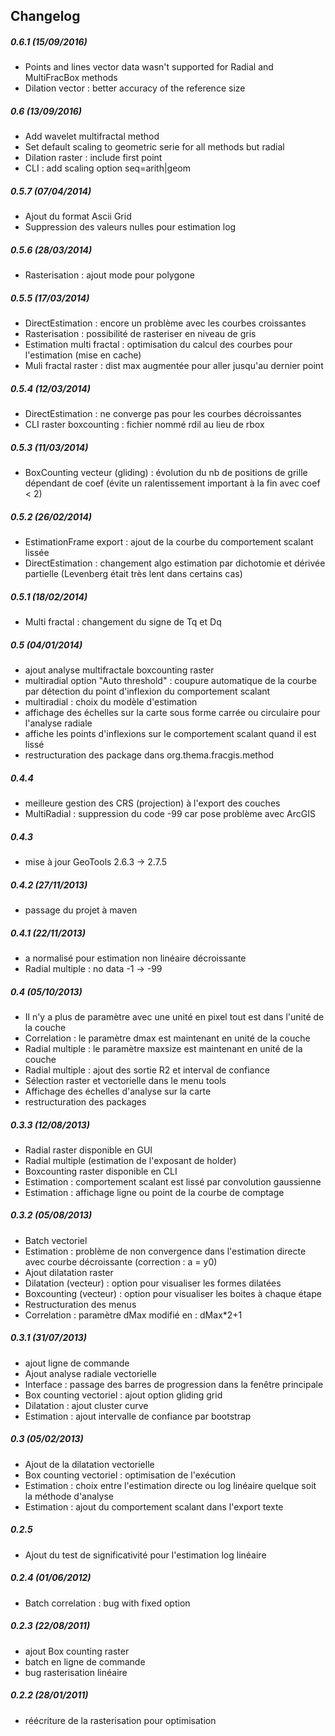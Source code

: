 ## Changelog

##### 0.6.1 (15/09/2016)
- Points and lines vector data wasn't supported for Radial and MultiFracBox methods
- Dilation vector : better accuracy of the reference size

##### 0.6 (13/09/2016)
- Add wavelet multifractal method
- Set default scaling to geometric serie for all methods but radial
- Dilation raster : include first point
- CLI : add scaling option seq=arith|geom

##### 0.5.7 (07/04/2014)
- Ajout du format Ascii Grid
- Suppression des valeurs nulles pour estimation log

##### 0.5.6 (28/03/2014)
- Rasterisation : ajout mode pour polygone

##### 0.5.5 (17/03/2014)
- DirectEstimation : encore un problème avec les courbes croissantes
- Rasterisation : possibilité de rasteriser en niveau de gris
- Estimation multi fractal : optimisation du calcul des courbes pour l'estimation (mise en cache)
- Muli fractal raster : dist max augmentée pour aller jusqu'au dernier point 

##### 0.5.4 (12/03/2014)
- DirectEstimation : ne converge pas pour les courbes décroissantes
- CLI raster boxcounting : fichier nommé rdil au lieu de rbox

##### 0.5.3 (11/03/2014)
- BoxCounting vecteur (gliding) : évolution du nb de positions de grille dépendant de coef (évite un ralentissement important à la fin avec coef < 2)

##### 0.5.2 (26/02/2014)
- EstimationFrame export : ajout de la courbe du comportement scalant lissée
- DirectEstimation : changement algo estimation par dichotomie et dérivée partielle (Levenberg était très lent dans certains cas)

##### 0.5.1 (18/02/2014)
- Multi fractal : changement du signe de Tq et Dq

##### 0.5 (04/01/2014)
- ajout analyse multifractale boxcounting raster
- multiradial option "Auto threshold" : coupure automatique de la courbe par détection du point d'inflexion du comportement scalant
- multiradial : choix du modèle d'estimation
- affichage des échelles sur la carte sous forme carrée ou circulaire pour l'analyse radiale
- affiche les points d'inflexions sur le comportement scalant quand il est lissé
- restructuration des package dans org.thema.fracgis.method

##### 0.4.4
- meilleure gestion des CRS (projection) à l'export des couches
- MultiRadial : suppression du code -99 car pose problème avec ArcGIS

##### 0.4.3
- mise à jour GeoTools 2.6.3 -> 2.7.5

##### 0.4.2 (27/11/2013)
- passage du projet à maven

##### 0.4.1 (22/11/2013)
- a normalisé pour estimation non linéaire décroissante
- Radial multiple : no data -1 -> -99

##### 0.4 (05/10/2013)
- Il n'y a plus de paramètre avec une unité en pixel tout est dans l'unité de la couche
- Correlation : le paramètre dmax est maintenant en unité de la couche
- Radial multiple : le paramètre maxsize est maintenant en unité de la couche
- Radial multiple : ajout des sortie R2 et interval de confiance
- Sélection raster et vectorielle dans le menu tools
- Affichage des échelles d'analyse sur la carte
- restructuration des packages

##### 0.3.3 (12/08/2013)
- Radial raster disponible en GUI
- Radial multiple (estimation de l'exposant de holder)
- Boxcounting raster disponible en CLI
- Estimation : comportement scalant est lissé par convolution gaussienne
- Estimation : affichage ligne ou point de la courbe de comptage

##### 0.3.2 (05/08/2013)
- Batch vectoriel
- Estimation : problème de non convergence dans l'estimation directe avec courbe décroissante (correction : a = y0)
- Ajout dilatation raster
- Dilatation (vecteur) : option pour visualiser les formes dilatées
- Boxcounting (vecteur) : option pour visualiser les boites à chaque étape
- Restructuration des menus
- Correlation : paramètre dMax modifié en : dMax*2+1

##### 0.3.1 (31/07/2013)
- ajout ligne de commande
- Ajout analyse radiale vectorielle
- Interface : passage des barres de progression dans la fenêtre principale
- Box counting vectoriel : ajout option gliding grid
- Dilatation : ajout cluster curve
- Estimation : ajout intervalle de confiance par bootstrap

##### 0.3 (05/02/2013)
- Ajout de la dilatation vectorielle
- Box counting vectoriel : optimisation de l'exécution
- Estimation : choix entre l'estimation directe ou log linéaire quelque soit la méthode d'analyse
- Estimation : ajout du comportement scalant dans l'export texte

##### 0.2.5
- Ajout du test de significativité pour l'estimation log linéaire

##### 0.2.4 (01/06/2012)
- Batch correlation : bug with fixed option

##### 0.2.3 (22/08/2011)
- ajout Box counting raster
- batch en ligne de commande
- bug rasterisation linéaire

##### 0.2.2 (28/01/2011)
- réécriture de la rasterisation pour optimisation
